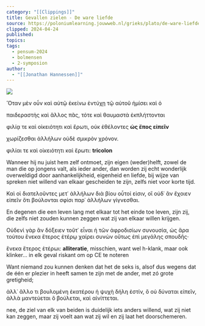 ```yaml
---
category: "[[Clippings]]"
title: Gevallen zielen - De ware liefde
source: https://poloniumlearning.jouwweb.nl/grieks/plato/de-ware-liefde
clipped: 2024-04-24
published:
topics:
tags:
  - pensum-2024
  - bolmensen
  - 2-symposion
author:
  - "[[Jonathan Hannessen]]"
---
```


 [![](https://primary.jwwb.nl/public/z/z/j/temp-srmwdybokmzhdiosysoa/63e436f1-c61b-42b4-a4ad-00f870e10a93.gif?enable-io=true&enable=upscale&crop=480%2C60%2Cx0%2Cy20%2Csafe&width=313&height=39)](https://poloniumlearning.jouwweb.nl/grieks/plato)

Ὅταν μὲν οὖν καὶ αὐτῷ ἐκείνω ἐντύχῃ τῷ αὑτοῦ ἡμίσει καὶ ὁ

παιδεραστὴς καὶ ἄλλος πᾶς, τότε καὶ θαυμαστὰ ἐκπλήττονται

φιλίᾳ τε καὶ οἰκειότητι καὶ ἔρωτι, οὐκ ἐθέλοντες **ὡς ἔπος εἰπεῖν**

χωρίζεσθαι ἀλλήλων οὐδὲ σμικρὸν χρόνον.

φιλίαι τε καὶ οἰκειότητι καὶ ἔρωτι: **tricolon**

Wanneer hij nu juist hem zelf ontmoet, zijn eigen (weder)helft, zowel de man die op jongens valt, als ieder ander, dan worden zij echt wonderlijk overweldigd door aanhankelijkheid, eigenheid en liefde, bij wijze van spreken niet willend van elkaar gescheiden te zijn, zelfs niet voor korte tijd.

Καὶ οἱ διατελοῦντες μετ᾽ ἀλλήλων διὰ βίου οὗτοί εἰσιν, οἳ οὐδ᾽ ἂν ἔχοιεν εἰπεῖν ὅτι βούλονται σφίσι παρ᾽ ἀλλήλων γίγνεσθαι.

En degenen die een leven lang met elkaar tot het einde toe leven, zijn zij, die zelfs niet zouden kunnen zeggen wat zij van elkaar willen krijgen.

Οὐδενὶ γὰρ ἂν δόξειεν τοῦτ᾽ εἶναι ἡ τῶν ἀφροδισίων συνουσία, ὡς ἄρα τούτου ἕνεκα ἕτερος ἑτέρῳ χαίρει συνὼν οὕτως ἐπὶ μεγάλης σπουδῆς·

ἕνεκα ἕτερος ἑτέρωι: **alliteratie**, misschien, want wel h-klank, maar ook klinker... in elk geval riskant om op CE te noteren

Want niemand zou kunnen denken dat het de seks is, alsof dus wegens dat de één er plezier in heeft samen te zijn met de ander, met zó grote gretigheid;

ἀλλ᾽ ἄλλο τι βουλομένη ἑκατέρου ἡ ψυχὴ δήλη ἐστίν, ὃ οὐ δύναται εἰπεῖν, ἀλλὰ μαντεύεται ὃ βούλεται, καὶ αἰνίττεται.

nee, de ziel van elk van beiden is duidelijk iets anders willend, wat zij niet kan zeggen, maar zij voelt aan wat zij wil en zij laat het doorschemeren.
